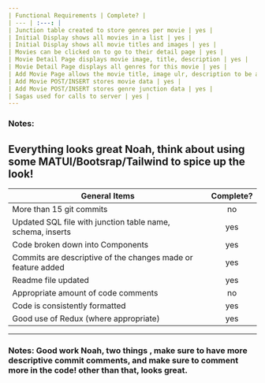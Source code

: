 ```yaml
---
| Functional Requirements | Complete? |
| --- | :---: |
| Junction table created to store genres per movie | yes |
| Initial Display shows all movies in a list | yes |
| Initial Display shows all movie titles and images | yes |
| Movies can be clicked on to go to their detail page | yes |
| Movie Detail Page displays movie image, title, description | yes |
| Movie Detail Page displays all genres for this movie | yes |
| Add Movie Page allows the movie title, image ulr, description to be added | yes |
| Add Movie POST/INSERT stores movie data | yes |
| Add Movie POST/INSERT stores genre junction data | yes |
| Sagas used for calls to server | yes |
---
```

### Notes:
Everything looks great Noah, think about using some MATUI/Bootsrap/Tailwind to spice up the look!
---
| General Items | Complete? |
| --- | :---: |
| More than 15 git commits | no |
| Updated SQL file with junction table name, schema, inserts | yes |
| Code broken down into Components | yes |
| Commits are descriptive of the changes made or feature added | yes |
| Readme file updated | yes |
| Appropriate amount of code comments | no |
| Code is consistently formatted | yes |
| Good use of Redux (where appropriate) | yes |
---
### Notes: Good work Noah, two things , make sure to have more descriptive commit comments, and make sure to comment more in the code! other than that, looks great.
